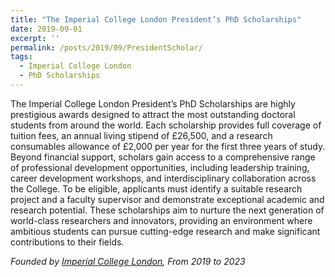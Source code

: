```yaml
---
title: "The Imperial College London President’s PhD Scholarships"
date: 2019-09-01 
excerpt: ''
permalink: /posts/2019/09/PresidentScholar/
tags:
  - Imperial College London
  - PhD Scholarships
---
```


The Imperial College London President’s PhD Scholarships are highly prestigious awards designed to attract the most outstanding doctoral students from around the world. Each scholarship provides full coverage of tuition fees, an annual living stipend of £26,500, and a research consumables allowance of £2,000 per year for the first three years of study. Beyond financial support, scholars gain access to a comprehensive range of professional development opportunities, including leadership training, career development workshops, and interdisciplinary collaboration across the College. To be eligible, applicants must identify a suitable research project and a faculty supervisor and demonstrate exceptional academic and research potential. These scholarships aim to nurture the next generation of world-class researchers and innovators, providing an environment where ambitious students can pursue cutting-edge research and make significant contributions to their fields.

*Founded by [Imperial College London](https://www.imperial.ac.uk/study/fees-and-funding/postgraduate-doctoral/grants-scholarships/presidents-phd/), From 2019 to 2023*